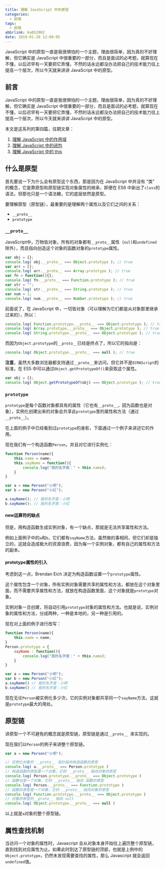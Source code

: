 ```yaml
---
title: 理解 JavaScript 中的原型
categories:
  - 前端
tags:
  - 前端
abbrlink: 6a052002
date: 2019-01-20 12:09:05
---
```


<div class="excerpt">
    JavaScript 中的原型一直是我很惧怕的一个主题，理由很简单，因为真的不好理解，但它确实是 JavaScript 中很重要的一部分，而且是面试的必考题，就算现在不懂，以后迟早有一天要把它弄懂，不然的话永远都没办法把自己的技术能力往上提高一个层次，所以今天就来讲讲 JavaScript 中的原型。
</div>


## 前言

JavaScript 中的原型一直是我很惧怕的一个主题，理由很简单，因为真的不好理解，但它确实是 JavaScript 中很重要的一部分，而且是面试的必考题，就算现在不懂，以后迟早有一天要把它弄懂，不然的话永远都没办法把自己的技术能力往上提高一个层次，所以今天就来讲讲 JavaScript 中的原型。

本文是这系列的第四篇，往期文章：

1. [理解 JavaScript 中的作用域](https://juejin.im/post/5c386bd96fb9a04a03796f93)
2. [理解 JavaScript 中的闭包](https://juejin.im/post/5c3893bc6fb9a049d37f530f)
3. [理解 JavaScript 中的 this](https://gd4ark.github.io/2019/01/16/%E7%90%86%E8%A7%A3%20JavaScript%20%E4%B8%AD%E7%9A%84this/)

## 什么是原型

首先要说一下为什么会有原型这个东西，那是因为在 JavaScript 中并没有 “类” 的概念，它是靠原型和原型链实现对象属性的继承，即便在 ES6 中新出了`class`的语法，但那也只是一个语法糖，它的底层依然是原型。

要理解原型（原型链），最重要的是理解两个属性以及它们之间的关系：

- `__proto__`
- `prototype`

### `__proto__`

JavaScript中，万物皆对象，所有的对象都有`__proto__`属性（`null`和`undefined`除外），而且指向创造这个对象的函数对象的`prototype`属性。

```javascript
var obj = {};
console.log( obj.__proto__ === Object.prototype ); // true
var arr = [];
console.log( arr.__proto__ === Array.prototype ); // true
var fn = function(){};
console.log( fn.__proto__ === Function.prototype ); // true
var str = "";
console.log( str.__proto__ === String.prototype ); // true
var num = 1;
console.log( num.__proto__ === Number.prototype ); // true
```

前面说了，在 JavaScript 中，一切皆对象（可以理解为它们都是从对象那里继承过来的），所以：

```javascript
console.log( Function.prototype.__proto__ === Object.prototype ); // true
console.log( Array.prototype.__proto__ === Object.prototype ); // true
console.log( String.prototype.__proto__ === Object.prototype ); // true
```

而因为`Object.prototype`的`__proto__`已经是终点了，所以它的指向是：

```javascript
console.log( Object.prototype.__proto__ === null ); // true
```

**注意**，虽然大多数浏览器都支持通过`__proto__`来访问，但它并不是`ECMAScript`的标准，在 ES5 中可以通过`Object.getPrototypeOf()`来获取这个属性。

```javascript
var obj = {};
console.log( Object.getPrototypeOf(obj) === Object.prototype ); // true
```

### `prototype`

 `prototype`是每个函数对象都具有的属性（它也有`__proto__`，因为函数也是对象），实例化创建出来的对象会共享此`prototype`里的属性和方法（通过`__proto__`）。

在上面的例子中已经看到过`prototype`的身影，下面通过一个例子来讲述它的作用。

现在我们有一个构造函数`Person`，并且对它进行实例化：

```javascript
function Person(name){
    this.name = name;
    this.sayName = function(){
        console.log("我的名字是：" + this.name);
    }
}

var a = new Person("小明");
var b = new Person("小红");

a.sayName(); // 我的名字是：小明
b.sayName(); // 我的名字是：小红
```

#### new运算符的缺点

但是，用构造函数生成实例对象，有一个缺点，那就是无法共享属性和方法。

例如上面例子中的`a`和`b`，它们都有`sayName`方法，虽然做的事相同，但它们却是独立的，这就会造成极大的资源浪费，因为每一个实例对象，都有自己的属性和方法的副本。

#### prototype属性的引入

考虑到这一点，Brendan Eich 决定为构造函数设置一个`prototype`属性。

这个属性包含一个对象，所有实例对象需要共享的属性和方法，都放在这个对象里面，而不需要共享属性和方法，就放在构造函数里面，这个对象就是`prototype`对象。

实例对象一旦创建，将自动引用`prototype`对象的属性和方法。也就是说，实例对象的属性和方法，分成两种，一种是本地的，另一种是引用的。

现在对上面的例子进行改写：

```javascript
function Person(name){
    this.name = name;
}
Person.prototype = {
    sayName : function(){
        console.log("我的名字是：" + this.name);
    }
}

var a = new Person("小明");
var b = new Person("小红");
a.sayName() // 我的名字是：小明
b.sayName() // 我的名字是：小红
```

现在无论`Person`被实例化多少次，它的实例对象都共享同一个`sayName`方法，这就是`prototype`最大的用处。

## 原型链

讲原型一个不可避免的概念就是原型链，原型链是通过`__proto__ `来实现的。

现在我们以`Person`的例子来讲整个原型链。

```javascript
var a = new Person("小明");

// 实例化对象的 __proto__ 指针指向构造函数的原型
console.log( a.__proto__ === Person.prototype )
// 构造函数的原型是一个对象，它的 __proto__ 指向对象的原型
console.log( Person.prototype.__proto__ === Object.prototype )
// 函数也是一个对象，它的 __proto__ 指向 函数的原型
console.log( Person.__proto__ === Function.prototype )
// 函数的原型是一个对象，它的 __proto__ 指向对象的原型
console.log( Function.prototype.__proto__ === Object.prototype )
// 对象的原型的__proto__ 指向 null
console.log( Object.prototype.__proto__ === null )
```

以上就是`a`对象的整个原型链。

## 属性查找机制

当访问一个对象的属性时，Javascript  会从对象本身开始往上遍历整个原型链，直到找到对应属性为止。如果此时到达了原型链的顶部，也就是上例中的 `Object.prototype`，仍然未发现需要查找的属性，那么 Javascript 就会返回 `undefined`值。

